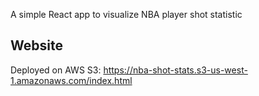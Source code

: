 A simple React app to visualize NBA player shot statistic <br/>

<h2>Website</h2>

Deployed on AWS S3: https://nba-shot-stats.s3-us-west-1.amazonaws.com/index.html
